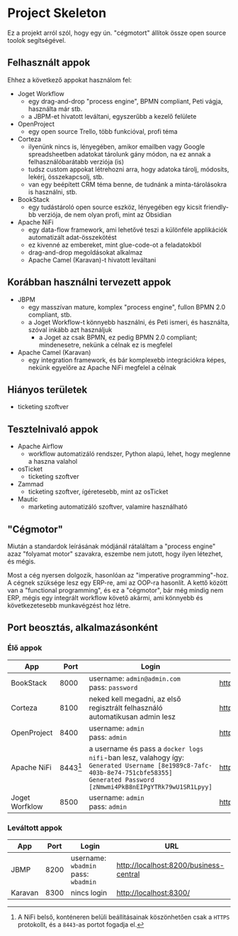 # Project Skeleton
Ez a projekt arról szól, hogy egy ún. "cégmotort" állítok össze open source toolok segítségével.

## Felhasznált appok
Ehhez a következő appokat használom fel:
- Joget Workflow
	- egy drag-and-drop "process engine", BPMN compliant, Peti vágja, használta már stb.
	- a JBPM-et hivatott leváltani, egyszerűbb a kezelő felülete
- OpenProject
	- egy open source Trello, több funkcióval, profi téma
- Corteza
	- ilyenünk nincs is, lényegében, amikor emailben vagy Google spreadsheetben adatokat tárolunk gány módon, na ez annak a felhasználóbarátabb verziója (is)
	- tudsz custom appokat létrehozni arra, hogy adatoka tárolj, módosíts, lekérj, összekapcsolj, stb.
	- van egy beépített CRM téma benne, de tudnánk a minta-tárolásokra is használni, stb.
- BookStack
	- egy tudástároló open source eszköz, lényegében egy kicsit friendly-bb verziója, de nem olyan profi, mint az Obsidian
- Apache NiFi
	- egy data-flow framework, ami lehetővé teszi a különféle applikációk automatizált adat-összekötést
	- ez kivenné az embereket, mint glue-code-ot a feladatokból
	- drag-and-drop megoldásokat alkalmaz
	- Apache Camel (Karavan)-t hivatott leváltani

## Korábban használni tervezett appok
- JBPM
	- egy masszívan mature, komplex "process engine", fullon BPMN 2.0 compliant, stb.
	- a Joget Workflow-t könnyebb használni, és Peti ismeri, és használta, szóval inkább azt használjuk
		- a Joget az csak BPMN, ez pedig BPMN 2.0 compliant; mindenesetre, nekünk a célnak ez is megfelel
- Apache Camel (Karavan)
	- egy integration framework, és bár komplexebb integrációkra képes, nekünk egyelőre az Apache NiFi megfelel a célnak

## Hiányos területek
- ticketing szoftver

## Tesztelnivaló appok
- Apache Airflow
	- workflow automatizáló rendszer, Python alapú, lehet, hogy meglenne a haszna valahol
- osTicket
	- ticketing szoftver
- Zammad
	- ticketing szoftver, ígéretesebb, mint az osTicket
- Mautic
	- marketing automatizáló szoftver, valamire használható


## "Cégmotor"
Miután a standardok leírásának módjánál rátaláltam a "process engine" azaz "folyamat motor" szavakra, eszembe nem jutott, hogy ilyen létezhet, és mégis.

Most a cég nyersen dolgozik, hasonlóan az "imperative programming"-hoz.
A cégnek szüksége lesz egy ERP-re, ami az OOP-ra hasonlít.
A kettő között van a "functional programming", és ez a "cégmotor", bár még mindig nem ERP, mégis egy integrált workflow követő akármi, ami könnyebb és következetesebb munkavégzést hoz létre.

## Port beosztás, alkalmazásonként
### Élő appok
|App			|Port	 |Login																																														|URL																						 |
|---			|---	 |---																																														|---																						 |
|BookStack		|8000	 |username: `admin@admin.com`<br> pass: `password`																																			|[http://localhost:8000/](http://localhost:8000/)											 |
|Corteza		|8100	 |neked kell megadni, az első regisztrált felhasználó automatikusan admin lesz																												|[http://localhost:8100/](http://localhost:8100/)											 |
|OpenProject	|8400	 |username: `admin`<br> pass: `admin`																																						|[http://localhost:8400/](http://localhost:8400/)											 |
|Apache NiFi	|8443[^1]|a username és pass a `docker logs nifi`-ban lesz, valahogy így:<br>`Generated Username [8e1989c8-7afc-403b-8e74-751cbfe58355]`<br>`Generated Password [zNmwmi4PkB8nEIPgYTRk79wU1SR1Lpyy]`	|[https://localhost:8443/nifi/](https://localhost:8443/nifi/)								 |
|Joget Worfklow	|8500	 |username: `admin`<br> pass: `admin`																																						|[http://localhost:8500/](http://localhost:8500/)											 |

### Leváltott appok

|App			|Port	 |Login																																														|URL																						 |
|---			|---	 |---																																														|---																						 |
|JBMP			|8200	 |username: `wbadmin`<br> pass: `wbadmin`																																					|[http://localhost:8200/business-central](http://localhost:8200/business-central)			 |
|Karavan		|8300	 |nincs login																																												|[http://localhost:8300/](http://localhost:8300/)											 |


[^1]: A NiFi belső, konténeren belüli beállításainak köszönhetően csak a `HTTPS` protokollt, és a `8443`-as portot fogadja el.